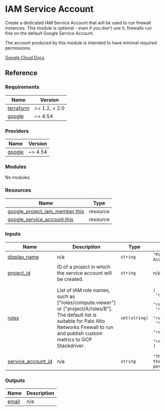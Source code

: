 # IAM Service Account

Create a dedicated IAM Service Account that will be used to run firewall instances.
This module is optional - even if you don't use it, firewalls run fine on the default Google Service Account.

The account produced by this module is intended to have minimal required permissions.

[Google Cloud Docs](https://cloud.google.com/compute/docs/access/create-enable-service-accounts-for-instances#best_practices)

## Reference
<!-- BEGINNING OF PRE-COMMIT-TERRAFORM DOCS HOOK -->
### Requirements

| Name | Version |
|------|---------|
| <a name="requirement_terraform"></a> [terraform](#requirement\_terraform) | >= 1.2, < 2.0 |
| <a name="requirement_google"></a> [google](#requirement\_google) | ~> 4.54 |

### Providers

| Name | Version |
|------|---------|
| <a name="provider_google"></a> [google](#provider\_google) | ~> 4.54 |

### Modules

No modules.

### Resources

| Name | Type |
|------|------|
| [google_project_iam_member.this](https://registry.terraform.io/providers/hashicorp/google/latest/docs/resources/project_iam_member) | resource |
| [google_service_account.this](https://registry.terraform.io/providers/hashicorp/google/latest/docs/resources/service_account) | resource |

### Inputs

| Name | Description | Type | Default | Required |
|------|-------------|------|---------|:--------:|
| <a name="input_display_name"></a> [display\_name](#input\_display\_name) | n/a | `string` | `"Palo Alto Networks Firewall Service Account"` | no |
| <a name="input_project_id"></a> [project\_id](#input\_project\_id) | ID of a project in which the service account will be created. | `string` | n/a | yes |
| <a name="input_roles"></a> [roles](#input\_roles) | List of IAM role names, such as ["roles/compute.viewer"] or ["project/A/roles/B"]. The default list is suitable for Palo Alto Networks Firewall to run and publish custom metrics to GCP Stackdriver. | `set(string)` | <pre>[<br>  "roles/compute.networkViewer",<br>  "roles/logging.logWriter",<br>  "roles/monitoring.metricWriter",<br>  "roles/monitoring.viewer",<br>  "roles/viewer",<br>  "roles/stackdriver.accounts.viewer",<br>  "roles/stackdriver.resourceMetadata.writer"<br>]</pre> | no |
| <a name="input_service_account_id"></a> [service\_account\_id](#input\_service\_account\_id) | n/a | `string` | `"The google_service_account.account_id of the created IAM account, unique string per project."` | no |

### Outputs

| Name | Description |
|------|-------------|
| <a name="output_email"></a> [email](#output\_email) | n/a |
<!-- END OF PRE-COMMIT-TERRAFORM DOCS HOOK -->
